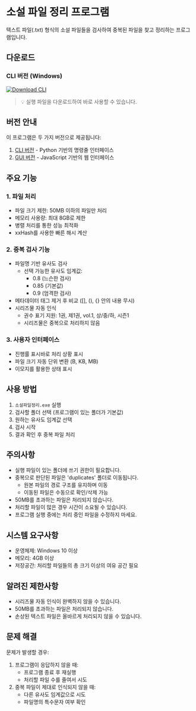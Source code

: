 # 소설 파일 정리 프로그램

텍스트 파일(.txt) 형식의 소설 파일들을 검사하여 중복된 파일을 찾고 정리하는 프로그램입니다.

## 다운로드

### CLI 버전 (Windows)
[![Download CLI](https://img.shields.io/github/v/release/[YOUR_USERNAME]/clean_up_novel?label=다운로드&style=for-the-badge)](https://github.com/[YOUR_USERNAME]/clean_up_novel/releases/latest/download/소설파일정리.exe)

> 💡 실행 파일을 다운로드하여 바로 사용할 수 있습니다.

## 버전 안내

이 프로그램은 두 가지 버전으로 제공됩니다:

1. [CLI 버전](cli_python/README.md) - Python 기반의 명령줄 인터페이스
2. [GUI 버전](gui_js/README.md) - JavaScript 기반의 웹 인터페이스

## 주요 기능

### 1. 파일 처리
- 파일 크기 제한: 50MB 이하의 파일만 처리
- 메모리 사용량: 최대 8GB로 제한
- 병렬 처리를 통한 성능 최적화
- xxHash를 사용한 빠른 해시 계산

### 2. 중복 검사 기능
- 파일명 기반 유사도 검사
  - 선택 가능한 유사도 임계값:
    - 0.8 (느슨한 검사)
    - 0.85 (기본값)
    - 0.9 (엄격한 검사)
- 메타데이터 태그 제거 후 비교 ([], (), {} 안의 내용 무시)
- 시리즈물 자동 인식
  - 권수 표기 지원: 1권, 제1권, vol.1, 상/중/하, 시즌1
  - 시리즈물은 중복으로 처리하지 않음

### 3. 사용자 인터페이스
- 진행률 표시바로 처리 상황 표시
- 파일 크기 자동 단위 변환 (B, KB, MB)
- 이모지를 활용한 상태 표시

## 사용 방법

1. `소설파일정리.exe` 실행
2. 검사할 폴더 선택 (프로그램이 있는 폴더가 기본값)
3. 원하는 유사도 임계값 선택
4. 검사 시작
5. 결과 확인 후 중복 파일 처리

## 주의사항

- 실행 파일이 있는 폴더에 쓰기 권한이 필요합니다.
- 중복으로 판단된 파일은 'duplicates' 폴더로 이동됩니다.
  - 원본 파일의 경로 구조를 유지하며 이동
  - 이동된 파일은 수동으로 확인/삭제 가능
- 50MB를 초과하는 파일은 처리되지 않습니다.
- 처리할 파일이 많은 경우 시간이 소요될 수 있습니다.
- 프로그램 실행 중에는 처리 중인 파일을 수정하지 마세요.

## 시스템 요구사항

- 운영체제: Windows 10 이상
- 메모리: 4GB 이상
- 저장공간: 처리할 파일들의 총 크기 이상의 여유 공간 필요

## 알려진 제한사항

- 시리즈물 자동 인식이 완벽하지 않을 수 있습니다.
- 50MB를 초과하는 파일은 처리되지 않습니다.
- 손상된 텍스트 파일은 올바르게 처리되지 않을 수 있습니다.

## 문제 해결

문제가 발생할 경우:
1. 프로그램이 응답하지 않을 때:
   - 프로그램 종료 후 재실행
   - 처리할 파일 수를 줄여서 시도
2. 중복 파일이 제대로 인식되지 않을 때:
   - 다른 유사도 임계값으로 시도
   - 파일명의 특수문자 여부 확인 
